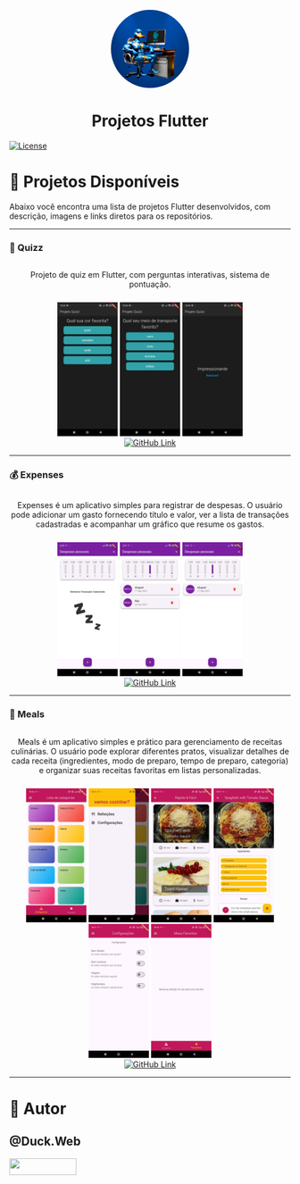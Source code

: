 <p align="center">
   <a href="https://github.com/duck-developer">
      <img style="border-radius: 50%; overflow: hidden; width: 140px; height: 140px;" src="./readme/duck.web.png" alt="@Duck.Web">
   </a>
   <h1 align="center">Projetos Flutter</h1>
</p>

[![License](https://img.shields.io/npm/l/react)](https://github.com/devsuperior/sds1-wmazoni/blob/master/LICENSE)

# 🚀 Projetos Disponíveis

Abaixo você encontra uma lista de projetos Flutter desenvolvidos, com descrição, imagens e links diretos para os repositórios.

---

### 🎯 Quizz

<div align="center" style="display:flex; flex-direction:column; align-items:center; gap:10px;">
  <p style="max-width:600px; text-align:center;">
    Projeto de quiz em Flutter, com perguntas interativas, sistema de pontuação.
  </p>
  <div>
    <img src="./quizz/readme/image 1.png" alt="Quizz" height="240">
    <img src="./quizz/readme/image 2.png" alt="Quizz" height="240">
      <img src="./quizz/readme/image 3.png" alt="Quizz" height="240">
  </div>

</div>
<div  align="center">
 <a href="https://github.com/duck-developer/Projects_flutter/tree/main/quizz">
    <img src="https://img.shields.io/badge/GitHub-Acessar_Projeto-181717?style=for-the-badge&logo=github" alt="GitHub Link">
  </a>
</div>

---

### 💰 Expenses

<div align="center" style="display:flex; flex-direction:column; align-items:center; gap:10px;">
  <p style="max-width:600px; text-align:center;">
    Expenses é um aplicativo simples para registrar de despesas. O usuário pode adicionar um gasto fornecendo título e valor, ver a lista de transações cadastradas e acompanhar um gráfico que resume os gastos.
  </p>
  <div>
    <img src="./expenses/readme/image 1.jpeg" alt="Quizz" height="240">
    <img src="./expenses/readme/image 2.jpeg" alt="Quizz" height="240">
    <img src="./expenses/readme/image 3.jpeg" alt="Quizz" height="240">
  </div>

</div>
<div  align="center">
 <a href="https://github.com/duck-developer/Projects_flutter/tree/main/expenses">
    <img src="https://img.shields.io/badge/GitHub-Acessar_Projeto-181717?style=for-the-badge&logo=github" alt="GitHub Link">
  </a>
</div>

---

### 🍔 Meals

<div align="center" style="display:flex; flex-direction:column; align-items:center; gap:10px;">
  <p style="max-width:600px; text-align:center;">
Meals é um aplicativo simples e prático para gerenciamento de receitas culinárias. O usuário pode explorar diferentes pratos, visualizar detalhes de cada receita (ingredientes, modo de preparo, tempo de preparo, categoria) e organizar suas receitas favoritas em listas personalizadas.
  </p>
    <div>
    <img src="./meals/readme/image 01.jpg" alt="Quizz" height="240">
    <img src="./meals/readme/image 02.jpg" alt="Quizz" height="240">
    <img src="./meals/readme/image 03.jpg" alt="Quizz" height="240">
     <img src="./meals/readme/image 04.jpg" alt="Quizz" height="240">
      <img src="./meals/readme/image 05.jpg" alt="Quizz" height="240">
       <img src="./meals/readme/image 06.jpg" alt="Quizz" height="240">
  </div>

</div>
<div  align="center">
 <a href="https://github.com/duck-developer/Projects_flutter/tree/main/meals">
    <img src="https://img.shields.io/badge/GitHub-Acessar_Projeto-181717?style=for-the-badge&logo=github" alt="GitHub Link">
  </a>
</div>

---

# 👤 Autor

## @Duck.Web

<p align="left">
   <a href="https://www.instagram.com/duck.web/" target="_blank">
      <img align="center" src="https://img.shields.io/badge/Instagram-E4405F?style=for-the-badge&logo=instagram&logoColor=white" height="30" width="120"/>
   </a>
</p>
